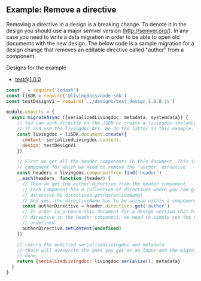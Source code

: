 ## Example: Remove a directive

Removing a directive in a design is a breaking change.
To denote it in the design you should use a major semver version (http://semver.org/). In any case you need to write a data migration in order to be able to open old documents with the new design. The below code is a sample migration for a design change that removes an editable directive called "author" from a component.


Designs for the example
- [test@1.0.0](../designs/test_design_1.0.0.js)

```js
const _ = require('lodash')
const liSDK = require('@livingdocs/node-sdk')
const testDesignV1 = require('../designs/test_design_1.0.0.js')

module.exports = {
  async migrateAsync ({serializedLivingdoc, metadata, systemdata}) {
    // You can work directly on the JSON or create a livingdoc instance from
    // it and use the livingdoc API. We do the latter in this example.
    const livingdoc = liSDK.document.create({
      content: serializedLivingdoc.content,
      design: testDesignV1
    })

    // First we get all the header components in this document. This is the
    // component for which we need to remove the 'author' directive
    const headers = livingdoc.componentTree.find('header')
    _.each(headers, function (header) {
      // Then we get the author directive from the header component.
      // Each component has a collection of directives where you can get a single
      // directive by directives.get(directiveName)
      // And yes, the directiveName has to be unique within a component
      const authorDirective = header.directives.get('author')
      // In order to prepare this document for a design version that has no author
      // directive in the header component, we need to simply set the content to
      // undefined.
      authorDirective.setContent(undefined)
    })

    // return the modified serializedLivingdoc and metadata
    // those will overwrite the ones you got as an input and the migration is
    // done.
    return {serializedLivingdoc: livingdoc.serialize(), metadata}
  }
}
```
